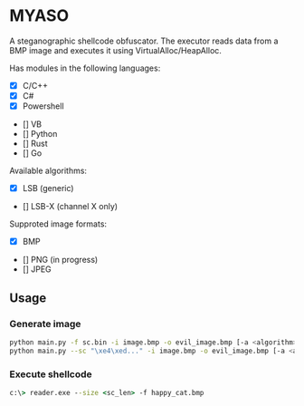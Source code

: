 # MYASO

A steganographic shellcode obfuscator. The executor reads data from a BMP image and executes it using VirtualAlloc/HeapAlloc. 

Has modules in the following languages:
- [x] C/C++
- [x] C#
- [x] Powershell
- [] VB
- [] Python
- [] Rust
- [] Go

Available algorithms:
- [x] LSB (generic)
- [] LSB-X (channel X only)

Supproted image formats:
- [x] BMP
- [] PNG (in progress)
- [] JPEG

## Usage

### Generate image
```sh
python main.py -f sc.bin -i image.bmp -o evil_image.bmp [-a <algorithm>]
python main.py --sc "\xe4\xed..." -i image.bmp -o evil_image.bmp [-a <algorithm>]
```

### Execute shellcode
```cmd
c:\> reader.exe --size <sc_len> -f happy_cat.bmp
```

